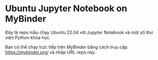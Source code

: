 # Ubuntu Jupyter Notebook on MyBinder

Đây là repo mẫu chạy Ubuntu 22.04 với Jupyter Notebook và một số thư viện Python khoa học.

Bạn có thể chạy trực tiếp trên MyBinder bằng cách truy cập: https://mybinder.org/ và nhập URL repo này.

